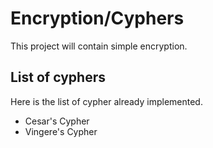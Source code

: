 # Encryption/Cyphers
This project will contain simple encryption.
## List of cyphers
Here is the list of cypher already implemented.
* Cesar's Cypher
* Vingere's Cypher
